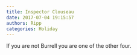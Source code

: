 ```yaml
---
title: Inspector Clouseau
date: 2017-07-04 19:15:57
authors: Ripp
categories: Holiday
---
```


 If you are not Burrell you are one of the other four.